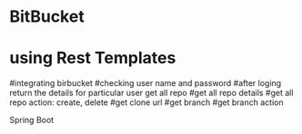# BitBucket
# using Rest Templates
#integrating birbucket
#checking user name and password
#after loging return the details for particular user
 get all repo
#get all repo details
#get all repo action: create, delete
#get clone url
#get branch
#get branch action


Spring Boot
